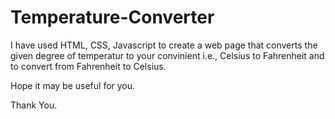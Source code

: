 # Temperature-Converter

I have used HTML, CSS, Javascript to create a web page that converts the given
degree of temperatur to your convinient i.e., Celsius to Fahrenheit and to convert 
from Fahrenheit to Celsius.

Hope it may be useful for you.

Thank You.
